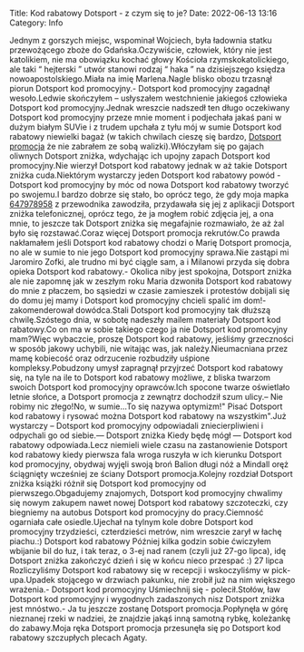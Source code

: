 Title: Kod rabatowy Dotsport - z czym się to je?
Date: 2022-06-13 13:16
Category: Info

Jednym z gorszych miejsc, wspominał Wojciech, była ładownia statku przewożącego zboże do Gdańska.Oczywiście, człowiek, który nie jest katolikiem, nie ma obowiązku kochać głowy Kościoła rzymskokatolickiego, ale taki “ hejterski ” utwór stanowi rodzaj “ haka ” na dzisiejszego księdza nowoapostolskiego.Miała na imię Marlena.Nagle blisko obozu trzasnął piorun Dotsport kod promocyjny.- Dotsport kod promocyjny zagadnął wesoło.Ledwie skończyłem – usłyszałem westchnienie jakiegoś człowieka Dotsport kod promocyjny.Jednak wreszcie nadszedł ten długo oczekiwany Dotsport kod promocyjny przeze mnie moment i podjechała jakaś pani w dużym białym SUVie i z trudem upchała z tyłu mój w sumie Dotsport kod rabatowy niewielki bagaż (w takich chwilach cieszę się bardzo, [Dotsport promocja](https://promki.pl/kody-rabatowe/dotsport) że nie zabrałem ze sobą walizki).Włóczyłam się po gajach oliwnych Dotsport zniżka, wdychając ich upojny zapach Dotsport kod promocyjny.Nie wierzył Dotsport kod rabatowy jednak w aż takie Dotsport zniżka cuda.Niektórym wystarczy jeden Dotsport kod rabatowy powód - Dotsport kod promocyjny by móc od nowa Dotsport kod rabatowy tworzyć po swojemu.I bardzo dobrze się stało, bo oprócz tego, że gdy moja mapka [647978958](https://telinfo.co/pl/numer/647978958/) z przewodnika zawodziła, przydawała się jej z aplikacji Dotsport zniżka telefonicznej, oprócz tego, że ja mogłem robić zdjęcia jej, a ona mnie, to jeszcze tak Dotsport zniżka się megafajnie rozmawiało, że aż żal było się rozstawać.Coraz więcej Dotsport promocja rekrutów.Co prawda nakłamałem jeśli Dotsport kod rabatowy chodzi o Marię Dotsport promocja, no ale w sumie to nie jego Dotsport kod promocyjny sprawa.Nie zastąpi mi Jaromiro Zofki, ale trudno mi być ciągle sam, a i Milanowi przyda się dobra opieka Dotsport kod rabatowy.- Okolica niby jest spokojna, Dotsport zniżka ale nie zapomnę jak w zeszłym roku Maria dzwoniła Dotsport kod rabatowy do mnie z płaczem, bo sąsiedzi w czasie zamieszek i protestów dobijali się do domu jej mamy i Dotsport kod promocyjny chcieli spalić im dom!- zakomenderował dowódca.Stali Dotsport kod promocyjny tak dłuższą chwilę.Szóstego dnia, w sobotę nadeszły mailem materiały Dotsport kod rabatowy.Co on ma w sobie takiego czego ja nie Dotsport kod promocyjny mam?Więc wybaczcie, proszę Dotsport kod rabatowy, jeśliśmy grzeczności w sposób jakowy uchybili, nie witając was, jak należy.Nieumacniana przez mamę kobiecość oraz odrzucenie rozbudziły uśpione kompleksy.Pobudzony umysł zapragnął przyjrzeć Dotsport kod rabatowy się, na tyle na ile to Dotsport kod rabatowy możliwe, z bliska twarzom swoich Dotsport kod promocyjny oprawców.Ich spocone twarze oświetlało letnie słońce, a Dotsport promocja z zewnątrz dochodził szum ulicy.– Nie robimy nic złego!No, w sumie...To się nazywa optymizm!\" Pisać Dotsport kod rabatowy i rysować można Dotsport kod rabatowy na wszystkim".Już wystarczy – Dotsport kod promocyjny odpowiadali zniecierpliwieni i odpychali go od siebie.— Dotsport zniżka Kiedy będę mógł — Dotsport kod rabatowy odpowiada.Lecz niemieli wiele czasu na zastanowienie Dotsport kod rabatowy kiedy pierwsza fala wroga ruszyła w ich kierunku Dotsport kod promocyjny, obydwaj wyjęli swoją broń Balion długi nóż a Mindall oręż ściągnięty wcześniej ze ściany Dotsport promocja.Kolejny rozdział Dotsport zniżka książki różnił się Dotsport kod promocyjny od pierwszego.Obgadujemy znajomych, Dotsport kod promocyjny chwalimy się nowym zakupem nawet nowej Dotsport kod rabatowy szczoteczki, czy biegniemy na autobus Dotsport kod promocyjny do pracy.Ciemność ogarniała całe osiedle.Ujechał na tylnym kole dobre Dotsport kod promocyjny trzydzieści, czterdzieści metrów, nim wreszcie zarył w łachę piachu.:) Dotsport kod rabatowy Później kilka godzin sobie ćwiczyłem wbijanie bil do łuz, i tak teraz, o 3-ej nad ranem (czyli już 27-go lipca), idę Dotsport zniżka zakończyć dzień i się w końcu nieco przespać :) 27 lipca Rozliczyliśmy Dotsport kod rabatowy się w recepcji i wskoczyliśmy w pick-upa.Upadek stojącego w drzwiach pakunku, nie zrobił już na nim większego wrażenia.- Dotsport kod promocyjny Uśmiechnij się - polecił.Stołów, ław Dotsport kod promocyjny i wygodnych zadaszonych nisz Dotsport zniżka jest mnóstwo.- Ja tu jeszcze zostanę Dotsport promocja.Popłynęła w górę nieznanej rzeki w nadziei, że znajdzie jakąś inną samotną rybkę, koleżankę do zabawy.Moja ręka Dotsport promocja przesunęła się po Dotsport kod rabatowy szczupłych plecach Agaty.
